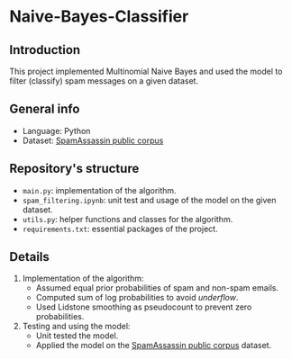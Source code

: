 # Naive-Bayes-Classifier

## Introduction 
This project implemented Multinomial Naive Bayes and used the model to filter (classify) spam messages on a given dataset.

## General info
- Language: Python 
- Dataset: [SpamAssassin public corpus](https://spamassassin.apache.org/old/publiccorpus/)

## Repository's structure
- `main.py`: implementation of the algorithm. 
- `spam_filtering.ipynb`: unit test and usage of the model on the given dataset.
- `utils.py`: helper functions and classes for the algorithm.
- `requirements.txt`: essential packages of the project.

## Details
1. Implementation of the algorithm: 
    - Assumed equal prior probabilities of spam and non-spam emails. 
    - Computed sum of log probabilities to avoid *underflow*.
    - Used Lidstone smoothing as pseudocount to prevent zero probabilities.
3. Testing and using the model: 
    - Unit tested the model.
    - Applied the model on the [SpamAssassin public corpus](https://spamassassin.apache.org/old/publiccorpus/) dataset.
